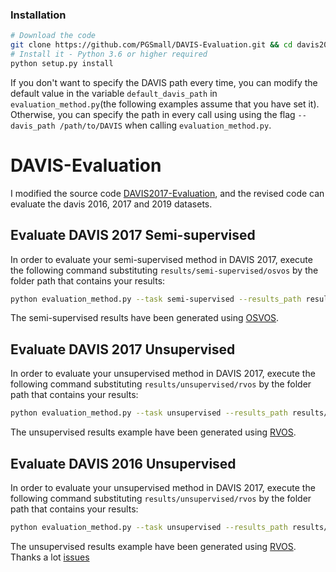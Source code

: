 ### Installation
```bash
# Download the code
git clone https://github.com/PGSmall/DAVIS-Evaluation.git && cd davis2017-evaluation
# Install it - Python 3.6 or higher required
python setup.py install
```
If you don't want to specify the DAVIS path every time, you can modify the default value in the variable `default_davis_path` in `evaluation_method.py`(the following examples assume that you have set it). 
Otherwise, you can specify the path in every call using using the flag `--davis_path /path/to/DAVIS` when calling `evaluation_method.py`.


# DAVIS-Evaluation
I modified the source code [DAVIS2017-Evaluation](https://github.com/davisvideochallenge/davis2017-evaluation), and the revised code can evaluate the davis 2016, 2017 and 2019 datasets.

## Evaluate DAVIS 2017 Semi-supervised
In order to evaluate your semi-supervised method in DAVIS 2017, execute the following command substituting `results/semi-supervised/osvos` by the folder path that contains your results:
```bash
python evaluation_method.py --task semi-supervised --results_path results/semi-supervised/osvos --year 2017
```
The semi-supervised results have been generated using [OSVOS](https://github.com/kmaninis/OSVOS-caffe).

## Evaluate DAVIS 2017 Unsupervised
In order to evaluate your unsupervised method in DAVIS 2017, execute the following command substituting `results/unsupervised/rvos` by the folder path that contains your results:
```bash
python evaluation_method.py --task unsupervised --results_path results/unsupervised/rvos --2017
```
The unsupervised results example have been generated using [RVOS](https://github.com/imatge-upc/rvos).

## Evaluate DAVIS 2016 Unsupervised
In order to evaluate your unsupervised method in DAVIS 2017, execute the following command substituting `results/unsupervised/rvos` by the folder path that contains your results:
```bash
python evaluation_method.py --task unsupervised --results_path results/unsupervised/rvos --2016
```
The unsupervised results example have been generated using [RVOS](https://github.com/imatge-upc/rvos).
Thanks a lot [issues](https://github.com/davisvideochallenge/davis2017-evaluation/issues/4)
